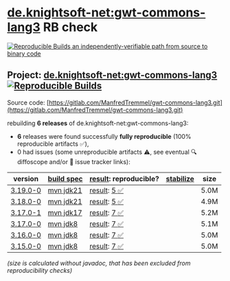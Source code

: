 [de.knightsoft-net:gwt-commons-lang3](https://central.sonatype.com/artifact/de.knightsoft-net/gwt-commons-lang3/versions) RB check
=======

[![Reproducible Builds](https://reproducible-builds.org/images/logos/rb.svg) an independently-verifiable path from source to binary code](https://reproducible-builds.org/)

## Project: [de.knightsoft-net:gwt-commons-lang3](https://central.sonatype.com/artifact/de.knightsoft-net/gwt-commons-lang3/versions) [![Reproducible Builds](https://img.shields.io/endpoint?url=https://raw.githubusercontent.com/jvm-repo-rebuild/reproducible-central/master/content/de/knightsoft-net/gwt-commons-lang3/badge.json)](https://github.com/jvm-repo-rebuild/reproducible-central/blob/master/content/de/knightsoft-net/gwt-commons-lang3/README.md)

Source code: [https://gitlab.com/ManfredTremmel/gwt-commons-lang3.git](https://gitlab.com/ManfredTremmel/gwt-commons-lang3.git)

rebuilding **6 releases** of de.knightsoft-net:gwt-commons-lang3:
- **6** releases were found successfully **fully reproducible** (100% reproducible artifacts :white_check_mark:),
- 0 had issues (some unreproducible artifacts :warning:, see eventual :mag: diffoscope and/or :memo: issue tracker links):

| version | [build spec](/BUILDSPEC.md) | [result](https://reproducible-builds.org/docs/jvm/): reproducible? | [stabilize](https://github.com/google/oss-rebuild/blob/main/cmd/stabilize/README.md) | size |
| -- | --------- | ------ | ------ | -- |
| [3.19.0-0](https://central.sonatype.com/artifact/de.knightsoft-net/gwt-commons-lang3/3.19.0-0/pom) | [mvn jdk21](gwt-commons-lang3-3.19.0-0.buildspec) | [result](gwt-commons-lang3-3.19.0-0.buildinfo): [5 :white_check_mark: ](gwt-commons-lang3-3.19.0-0.buildcompare) | | 5.0M |
| [3.18.0-0](https://central.sonatype.com/artifact/de.knightsoft-net/gwt-commons-lang3/3.18.0-0/pom) | [mvn jdk21](gwt-commons-lang3-3.18.0-0.buildspec) | [result](gwt-commons-lang3-3.18.0-0.buildinfo): [5 :white_check_mark: ](gwt-commons-lang3-3.18.0-0.buildcompare) | | 4.9M |
| [3.17.0-1](https://central.sonatype.com/artifact/de.knightsoft-net/gwt-commons-lang3/3.17.0-1/pom) | [mvn jdk17](gwt-commons-lang3-3.17.0-1.buildspec) | [result](gwt-commons-lang3-3.17.0-1.buildinfo): [7 :white_check_mark: ](gwt-commons-lang3-3.17.0-1.buildcompare) | | 5.2M |
| [3.17.0-0](https://central.sonatype.com/artifact/de.knightsoft-net/gwt-commons-lang3/3.17.0-0/pom) | [mvn jdk8](gwt-commons-lang3-3.17.0-0.buildspec) | [result](gwt-commons-lang3-3.17.0-0.buildinfo): [7 :white_check_mark: ](gwt-commons-lang3-3.17.0-0.buildcompare) | | 5.1M |
| [3.16.0-0](https://central.sonatype.com/artifact/de.knightsoft-net/gwt-commons-lang3/3.16.0-0/pom) | [mvn jdk8](gwt-commons-lang3-3.16.0-0.buildspec) | [result](gwt-commons-lang3-3.16.0-0.buildinfo): [7 :white_check_mark: ](gwt-commons-lang3-3.16.0-0.buildcompare) | | 5.0M |
| [3.15.0-0](https://central.sonatype.com/artifact/de.knightsoft-net/gwt-commons-lang3/3.15.0-0/pom) | [mvn jdk8](gwt-commons-lang3-3.15.0-0.buildspec) | [result](gwt-commons-lang3-3.15.0-0.buildinfo): [7 :white_check_mark: ](gwt-commons-lang3-3.15.0-0.buildcompare) | | 5.0M |

<i>(size is calculated without javadoc, that has been excluded from reproducibility checks)</i>
